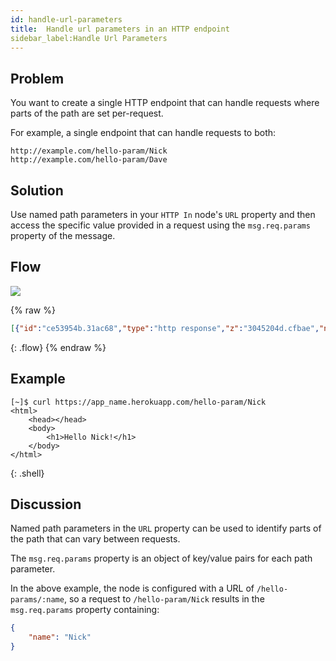 ```yaml
---
id: handle-url-parameters
title:  Handle url parameters in an HTTP endpoint
sidebar_label:Handle Url Parameters
---
```


## Problem

You want to create a single HTTP endpoint that can handle requests where parts
of the path are set per-request.

For example, a single endpoint that can handle requests to both:

    http://example.com/hello-param/Nick
    http://example.com/hello-param/Dave


## Solution

Use named path parameters in your <code class="node">HTTP In</code> node's `URL`
property and then access the specific value provided in a request using the
`msg.req.params` property of the message.

## Flow

![](/images/http/handle-url-parameters.png)

{% raw %}
~~~json
[{"id":"ce53954b.31ac68","type":"http response","z":"3045204d.cfbae","name":"","x":490,"y":280,"wires":[]},{"id":"288a7c0.fd77584","type":"template","z":"3045204d.cfbae","name":"page","field":"payload","fieldType":"msg","format":"handlebars","syntax":"mustache","template":"<html>\n    <head></head>\n    <body>\n        <h1>Hello {{req.params.name}}!</h1>\n    </body>\n</html>","x":350,"y":280,"wires":[["ce53954b.31ac68"]]},{"id":"7665c67d.899a38","type":"http in","z":"3045204d.cfbae","name":"","url":"/hello-param/:name","method":"get","swaggerDoc":"","x":150,"y":280,"wires":[["288a7c0.fd77584"]]}]
~~~
{: .flow}
{% endraw %}

## Example
~~~text
[~]$ curl https://app_name.herokuapp.com/hello-param/Nick
<html>
    <head></head>
    <body>
        <h1>Hello Nick!</h1>
    </body>
</html>
~~~
{: .shell}

## Discussion

Named path parameters in the `URL` property can be used to identify parts of the
path that can vary between requests.

The `msg.req.params` property is an object of key/value pairs for each path parameter.

In the above example, the node is configured with a URL of `/hello-params/:name`,
so a request to `/hello-param/Nick` results in the `msg.req.params` property containing:

~~~json
{
    "name": "Nick"
}
~~~
